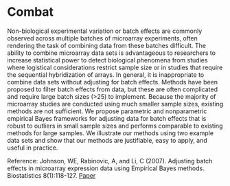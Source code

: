 # Combat

Non-biological experimental variation or batch effects are commonly observed across multiple batches of microarray experiments, often rendering the task of combining data from these batches difficult. The ability to combine microarray data sets is advantageous to researchers to increase statistical power to detect biological phenomena from studies where logistical considerations restrict sample size or in studies that require the sequential hybridization of arrays. In general, it is inappropriate to combine data sets without adjusting for batch effects. Methods have been proposed to filter batch effects from data, but these are often complicated and require large batch sizes (>25) to implement. Because the majority of microarray studies are conducted using much smaller sample sizes, existing methods are not sufficient. We propose parametric and nonparametric empirical Bayes frameworks for adjusting data for batch effects that is robust to outliers in small sample sizes and performs comparable to existing methods for large samples. We illustrate our methods using two example data sets and show that our methods are justifiable, easy to apply, and useful in practice.


Reference: Johnson, WE, Rabinovic, A, and Li, C (2007). Adjusting batch effects in microarray expression data using Empirical Bayes methods. Biostatistics 8(1):118-127. [Paper](https://github.com/stephenturner/oneliners)

 

